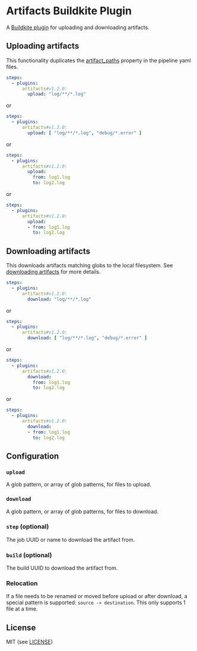 # Artifacts Buildkite Plugin

A [Buildkite plugin](https://buildkite.com/docs/agent/v3/plugins) for uploading and downloading artifacts.

## Uploading artifacts

This functionality duplicates the [artifact_paths]() property in the pipeline yaml files.

```yml
steps:
  - plugins:
      artifacts#v1.2.0:
        upload: "log/**/*.log"
```

or

```yml
steps:
  - plugins:
      artifacts#v1.2.0:
        upload: [ "log/**/*.log", "debug/*.error" ]
```

or

```yml
steps:
  - plugins:
      artifacts#v1.2.0:
        upload: 
          from: log1.log
          to: log2.log
```

or

```yml
steps:
  - plugins:
      artifacts#v1.2.0:
        upload: 
        - from: log1.log
          to: log2.log
```

## Downloading artifacts

This downloads artifacts matching globs to the local filesystem. See [downloading artifacts](https://buildkite.com/docs/agent/cli-artifact#downloading-artifacts) for more details.

```yml
steps:
  - plugins:
      artifacts#v1.2.0:
        download: "log/**/*.log"
```

or

```yml
steps:
  - plugins:
      artifacts#v1.2.0:
        download: [ "log/**/*.log", "debug/*.error" ]
```

or

```yml
steps:
  - plugins:
      artifacts#v1.2.0:
        download: 
          from: log1.log
          to: log2.log
```

or

```yml
steps:
  - plugins:
      artifacts#v1.2.0:
        download: 
        - from: log1.log
          to: log2.log
```

## Configuration

### `upload`

A glob pattern, or array of glob patterns, for files to upload.

### `download`

A glob pattern, or array of glob patterns, for files to download.

### `step` (optional)

The job UUID or name to download the artifact from.

### `build` (optional)

The build UUID to download the artifact from.

### Relocation

If a file needs to be renamed or moved before upload or after download, a special pattern is supported: `source -> destination`.
This only supports 1 file at a time.

## License

MIT (see [LICENSE](LICENSE))
